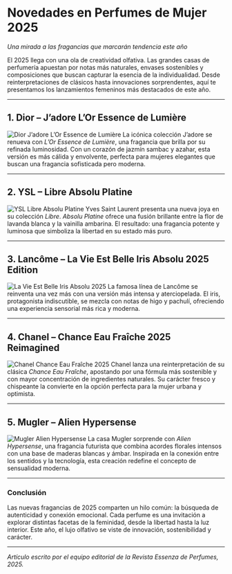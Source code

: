 # Novedades en Perfumes de Mujer 2025  
*Una mirada a las fragancias que marcarán tendencia este año*

El 2025 llega con una ola de creatividad olfativa. Las grandes casas de perfumería apuestan por notas más naturales, envases sostenibles y composiciones que buscan capturar la esencia de la individualidad. Desde reinterpretaciones de clásicos hasta innovaciones sorprendentes, aquí te presentamos los lanzamientos femeninos más destacados de este año.

---

## 1. Dior – **J’adore L’Or Essence de Lumière**
![Dior J’adore L’Or Essence de Lumière](https://www.dior.com/content/dam/beauty/products/Y0997004/Y0997004_C099700404_E01_ZHC.jpg)
La icónica colección J’adore se renueva con *L’Or Essence de Lumière*, una fragancia que brilla por su refinada luminosidad. Con un corazón de jazmín sambac y azahar, esta versión es más cálida y envolvente, perfecta para mujeres elegantes que buscan una fragancia sofisticada pero moderna.

---

## 2. YSL – **Libre Absolu Platine**
![YSL Libre Absolu Platine](https://www.yslbeautyus.com/on/demandware.static/-/Sites-ysl-master-catalog/default/dw7a8e7fd8/images/large/YSL_Libre_Absolu_Platine.jpg)
Yves Saint Laurent presenta una nueva joya en su colección *Libre*. *Absolu Platine* ofrece una fusión brillante entre la flor de lavanda blanca y la vainilla ambarina. El resultado: una fragancia potente y luminosa que simboliza la libertad en su estado más puro.

---

## 3. Lancôme – **La Vie Est Belle Iris Absolu 2025 Edition**
![La Vie Est Belle Iris Absolu 2025](https://www.lancome-usa.com/on/demandware.static/-/Sites-lancome-master-catalog/default/dw52ad3e2c/images/products/3614273904410.jpg)
La famosa línea de Lancôme se reinventa una vez más con una versión más intensa y aterciopelada. El iris, protagonista indiscutible, se mezcla con notas de higo y pachulí, ofreciendo una experiencia sensorial más rica y moderna.

---

## 4. Chanel – **Chance Eau Fraîche 2025 Reimagined**
![Chanel Chance Eau Fraîche 2025](https://www.chanel.com/images//t_one/t_fragrance//chance-eau-fraiche-eau-de-toilette-spray-100-ml--large--116570-9534176833566.jpg)
Chanel lanza una reinterpretación de su clásica *Chance Eau Fraîche*, apostando por una fórmula más sostenible y con mayor concentración de ingredientes naturales. Su carácter fresco y chispeante la convierte en la opción perfecta para la mujer urbana y optimista.

---

## 5. Mugler – **Alien Hypersense**
![Mugler Alien Hypersense](https://www.mugler.com/dw/image/v2/AAQO_PRD/on/demandware.static/-/Sites-mugler-master-catalog/default/dw6a44f3cf/images/large/alien-hypersense.jpg)
La casa Mugler sorprende con *Alien Hypersense*, una fragancia futurista que combina acordes florales intensos con una base de maderas blancas y ámbar. Inspirada en la conexión entre los sentidos y la tecnología, esta creación redefine el concepto de sensualidad moderna.

---

### Conclusión
Las nuevas fragancias de 2025 comparten un hilo común: la búsqueda de autenticidad y conexión emocional. Cada perfume es una invitación a explorar distintas facetas de la feminidad, desde la libertad hasta la luz interior. Este año, el lujo olfativo se viste de innovación, sostenibilidad y carácter.

---

*Artículo escrito por el equipo editorial de la Revista Essenza de Perfumes, 2025.*
